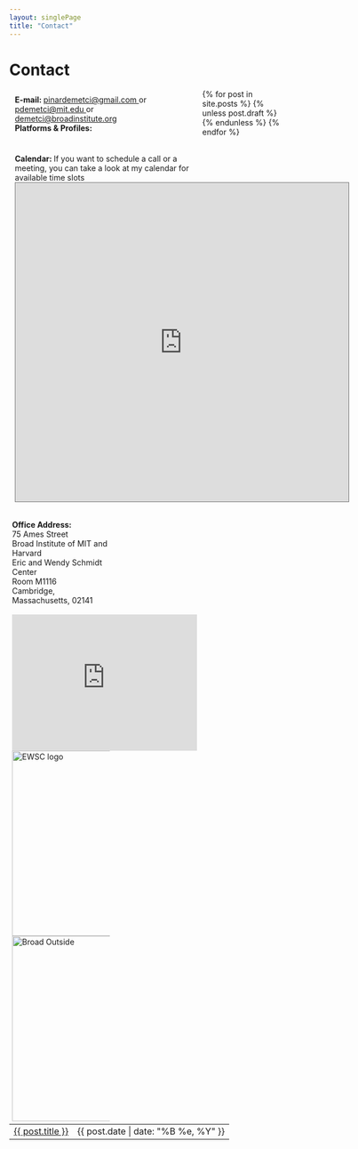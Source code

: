 ```yaml
---
layout: singlePage
title: "Contact"
---
```


# Contact


<html>
<style>
.calendar {
    text-align: left;
}
.column1 {
  float: left;
  width: 65%;
  padding: 10px;
}
.column2 {
  float: left;
  width: 35%;
  padding: 5px;
}

/* Clear floats after image containers */
.row::after {
  content: "";
  clear: both;
  display: table;
}
img{
	border: 0;
	padding: 0;
}

ul {
    display: inline;
    padding: 0;
}
li {
    display: inline;
}
</style>

<div class="row">
  <div class="column1">
<strong>E-mail: </strong> <a href="mailto:pinardemerci@gmail.com"> pinardemetci@gmail.com </a> or         <a href="mailto:pdemetci@mit.edu"> pdemetci@mit.edu </a> or <a href="mailto:pdemetci@mit.edu">demetci@broadinstitute.org </a> <br>
<strong> Platforms & Profiles: </strong> <ul class="list-inline idxIcons" style='font-size: 1.5em; margin-top: 0.5em;'>
        <li>
          <a href="http://www.linkedin.com/in/pinardemetci" target="_blank">
            <i class="fa fa-fw fa-linkedin"></i></a>
        </li>
        <li>
          <a href="http://twitter.com/spinar_d" target="_blank">
            <i class="fa fa-fw fa-twitter"></i></a>
        </li>
      <li>
          <a href="https://scholar.google.com/citations?user=0Tzd6eAAAAAJ&hl=en" target="_blank">
          <i class="ai ai-google-scholar"></i></a>
        </li>
        <li>
          <a href="http://github.com/pinardemetci" target="_blank">
            <i class="fa fa-fw fa-github"></i></a>
        </li>
        </ul><br>
<strong>Calendar: </strong> If you want to schedule a call or a meeting, you can take a look at my calendar for available time slots
  <div class="calendar">
  <iframe src="https://calendar.google.com/calendar/embed?height=500&wkst=1&bgcolor=%23ffffff&ctz=America%2FNew_York&src=ZGVtZXRjaUBicm9hZGluc3RpdHV0ZS5vcmc&color=%233F51B5&mode=WEEK&showDate=1&showNav=1&showTitle=1&showPrint=0&showTabs=1&showCalendars=1&showTz=1" style="border:solid 1px #777" width="600" height="573" frameborder="0" scrolling="yes"></iframe>
</div> <br>
  </div>

  <div class="column2">
  	<strong>Office Address: </strong><br>
	75 Ames Street <br>
	Broad Institute of MIT and Harvard<br>
  Eric and Wendy Schmidt Center <br>
  Room M1116 <br>
	Cambridge, Massachusetts, 02141<br><br>
	<iframe src="https://www.google.com/maps/embed?pb=!1m18!1m12!1m3!1d2948.013997031197!2d-71.09101472334982!3d42.36354097119264!2m3!1f0!2f0!3f0!3m2!1i1024!2i768!4f13.1!3m3!1m2!1s0x89e370af177d76d7%3A0x9f027d752b7ddb2c!2s75%20Ames%20St%2C%20Cambridge%2C%20MA%2002142!5e0!3m2!1sen!2sus!4v1705968993298!5m2!1sen!2sus" width="333" height="245" style="border:0;" allowfullscreen="" loading="lazy" referrerpolicy="no-referrer-when-downgrade"></iframe><br>
<!--   <iframe src="https://www.google.com/maps/embed?pb=!1m18!1m12!1m3!1d10622.493137944537!2d-71.40948743621925!3d41.82465499586538!2m3!1f0!2f0!3f0!3m2!1i1024!2i768!4f13.1!3m3!1m2!1s0x89e445234354f4cb%3A0x6131be74138e01c2!2s164%20Angell%20St%2C%20Providence%2C%20RI%2002906!5e0!3m2!1sen!2sus!4v1629242264241!5m2!1sen!2sus" width="333" height="245" style="border:0;" allowfullscreen="" loading="lazy"></iframe><br> -->
    <img src="http://pinardemetci.github.io/images/ewsc.png" alt="EWSC logo" style="width:333"> <br>
    <img src="http://pinardemetci.github.io/images/broad.jpeg" alt="Broad Outside" style="width:333"> <br>
    <!-- <img src="http://pinardemetci.github.io/images/CCMB_in.jpeg" alt="CCMB Inside" style="width:100%"> -->
  </div>
</div>

<table class="table table-hover">
  {% for post in site.posts %}
    {% unless post.draft %}
    <tr>
      <td><a href="{{ post.url }}">{{ post.title }}</a></td>
      <td class="col-md-3" style="text-align: right;">{{ post.date | date: "%B %e, %Y" }}</td>
    </tr>
    {% endunless %}
  {% endfor %}
</table>
